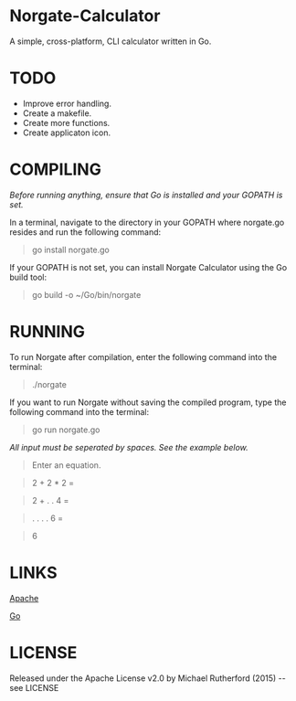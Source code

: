 # Norgate-Calculator
A simple, cross-platform, CLI calculator written in Go.

# TODO
* Improve error handling.
* Create a makefile.
* Create more functions.
* Create applicaton icon.

# COMPILING
_Before running anything, ensure that Go is installed and your GOPATH is set._

In a terminal, navigate to the directory in your GOPATH where norgate.go resides and run the following command:

> go install norgate.go

If your GOPATH is not set, you can install Norgate Calculator using the Go build tool:

> go build -o ~/Go/bin/norgate

# RUNNING
To run Norgate after compilation, enter the following command into the terminal:

> ./norgate

If you want to run Norgate without saving the compiled program, type the following command into the terminal:

> go run norgate.go

_All input must be seperated by spaces. See the example below._

> Enter an equation.

> 2 + 2 * 2 =

> 2 + . . 4 =

> . . . . 6 =

> 6

# LINKS
[Apache](http://www.apache.org/licenses/LICENSE-2.0)

[Go](https://golang.org/)

# LICENSE
Released under the Apache License v2.0 by Michael Rutherford (2015) -- see LICENSE
